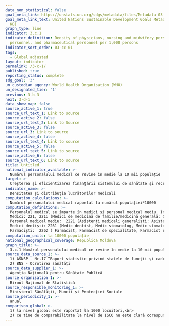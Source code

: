 ```yaml
---
data_non_statistical: false
goal_meta_link: https://unstats.un.org/sdgs/metadata/files/Metadata-03-0C-01.pdf
goal_meta_link_text: United Nations Sustainable Development Goals Metadata (PDF 207
  KB)
graph_type: line
indicator: 3.c.1
indicator_definition: Density of physicians, nursing and midwifery personnel, dentistry
  personnel, and pharmaceutical personnel per 1,000 persons
indicator_sort_order: 03-cc-01
tags:
  - Global adjusted
layout: indicator
permalink: /3-c-1/
published: true
reporting_status: complete
sdg_goal: '3'
un_custodian_agency: World Health Organisation (WHO)
un_designated_tier: '1'
previous: 3-b-3
next: 3-d-1
data_show_map: false
source_active_1: true
source_url_text_1: Link to source
source_active_2: false
source_url_text_2: Link to Source
source_active_3: false
source_url_3: Link to source
source_active_4: false
source_url_text_4: Link to source
source_active_5: false
source_url_text_5: Link to source
source_active_6: false
source_url_text_6: Link to source
title: Untitled
national_indicator_available: >-
  Numărul personalului medical ce revine în medie la 10 mii populație
target: >-
  Creșterea și eficientizarea finanțării sistemului de sănătate și recrutare, dezvoltare, instruire și menținere a personalului medical în țările în curs de dezvoltare, în special în țările cel mai puțin dezvoltate și în statele mici insulare în curs de dezvoltare
indicator_name: >-
  Densitatea și distribuția lucrătorilor medicali
computation_calculations: >-
  Numărul personalului medical raportat la numărul populației*10000
computation_definitions: >-
  Personalul medical se împarte în medici și personal medical mediu. Indicatorul se colectează conform clasificatorului ISCO-08.<br> 
  Medici: 221, 2211 (Medici de medicină de familie/medicină generală: Cercetător științific în medicină, Cercetător științific stagiar în medicină, Medic-inspector, Medic medicină de familie, Medic medicină generală, Medic rezident, Medic stagiar) si 2212 (Medici specialiști). <br> 
  Personal medical mediu:  2221 (Asistenți medicali generaliști: Asistent medical (studii superioare), Asistent medical de familie, Asistent medical de urgență, Asistent medical dietetician, Asistent medical imagist radiolog, Asistent medical în anestezie și reanimare, Asistent medical în diagnostic funcțional, Asistent medical în diagnostic radiologic , Asistent medical în educație sanitară pentru sănătate, Asistent medical în reanimare și terapie intensivă la copii, Asistent medical în săli de operații, Asistent medical nutriționist), 2222 (Moașe), 3221 (Surori medicale: Asistent medical (nivel mediu), Soră inferioară de caritate, Soră medicală de caritate, Soră medicală inferioară pentru îngrijirea bolnavilor, Asistent medical epidemiolog, Asistent medical igienist, Asistent medical în diagnostic de laborator, Asistent medical în reabilitare (fizioterapie, kinetoterapie, masaj, balneoterapie)) și 3222 (Surori puericultoare: Asistent medical în neonatologie, Moașă (calificare medie)). <br> 
  Medici dentiști: 2261 (Medic dentist, Medic stomatolog, Medic stomatolog de specialitate, Medic stomatolog rezident), 3214 (Tehnicieni de protetică medicală și dentară: Felcer protezist, excluzând tehnicieni de protetică dentară) and 3251( Tehnicieni dentar).<br> 
  Farmaciști:  2262 ( Farmacist, Farmacist de specialitate, Farmacist rezident, Inspector-farmacist) și 3213 (Tehnicieni și asistenți de farmacie: Asistent farmacist, Farmacist inferior, Laborant farmacist).
computation_units: la 10000 populație
national_geographical_coverage: Republica Moldova
graph_title: >-
  3.c.1 Numărul personalului medical ce revine în medie la 10 mii populație
source_data_source_1: >-
  1) ASNSP - Nr.17 “Raport statistic privind statele de funcții și cadrele instituției medico – sanitare”;<br> 
  2) BNS - Ocrotirea sănătăți
source_data_supplier_1: >-
  Agenția Națională pentru Sănătate Publică
source_organisation_1: >-
  Biroul Național de Statistică
source_responsible_monitoring_1: >-
  Ministerul Sănătății, Muncii și Protecției Sociale
source_periodicity_1: >-
  anual
comparison_global: >-
  1) la nivel global este raportat la 1000 locuitori,<br> 
  2) ce tine de comparabilitate la nivel de ISCO nu este clară corespunderea cu cerințele din metadatele globale.
---
```

